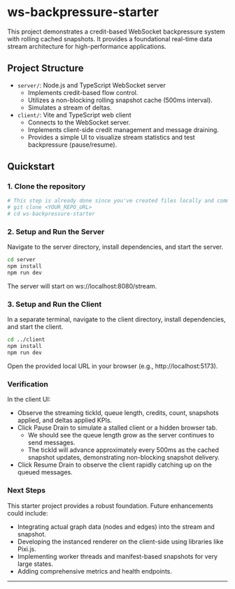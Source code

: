 # ws-backpressure-starter

This project demonstrates a credit-based WebSocket backpressure system with rolling cached snapshots. It provides a foundational real-time data stream architecture for high-performance applications.

## Project Structure

- `server/`: Node.js and TypeScript WebSocket server
  - Implements credit-based flow control.
  - Utilizes a non-blocking rolling snapshot cache (500ms interval).
  - Simulates a stream of deltas.
- `client/`: Vite and TypeScript web client
  - Connects to the WebSocket server.
  - Implements client-side credit management and message draining.
  - Provides a simple UI to visualize stream statistics and test backpressure (pause/resume).

## Quickstart

### 1. Clone the repository

```bash
# This step is already done since you've created files locally and committed
# git clone <YOUR_REPO_URL>
# cd ws-backpressure-starter
```

### 2. Setup and Run the Server
Navigate to the server directory, install dependencies, and start the server.
```bash
cd server
npm install
npm run dev
```

The server will start on ws://localhost:8080/stream.
### 3. Setup and Run the Client
In a separate terminal, navigate to the client directory, install dependencies, and start the client.
```bash
cd ../client
npm install
npm run dev
```

Open the provided local URL in your browser (e.g., http://localhost:5173).
### Verification
In the client UI:
 * Observe the streaming tickId, queue length, credits, count, snapshots applied, and deltas applied KPIs.
 * Click Pause Drain to simulate a stalled client or a hidden browser tab.
   * We should see the queue length grow as the server continues to send messages.
   * The tickId will advance approximately every 500ms as the cached snapshot updates, demonstrating non-blocking snapshot delivery.
 * Click Resume Drain to observe the client rapidly catching up on the queued messages.
### Next Steps
This starter project provides a robust foundation. Future enhancements could include:
 * Integrating actual graph data (nodes and edges) into the stream and snapshot.
 * Developing the instanced renderer on the client-side using libraries like Pixi.js.
 * Implementing worker threads and manifest-based snapshots for very large states.
 * Adding comprehensive metrics and health endpoints.
<!-- end list -->

---